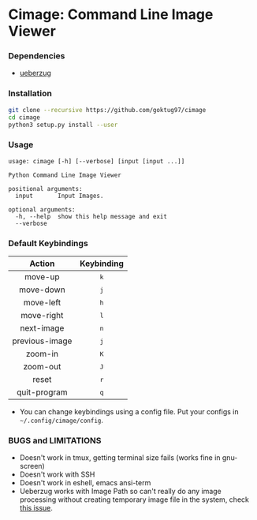 Cimage: Command Line Image Viewer
===================================

### Dependencies
- [ueberzug](https://github.com/seebye/ueberzug)

### Installation

``` bash
git clone --recursive https://github.com/goktug97/cimage
cd cimage
python3 setup.py install --user
```

### Usage
```
usage: cimage [-h] [--verbose] [input [input ...]]

Python Command Line Image Viewer

positional arguments:
  input       Input Images.

optional arguments:
  -h, --help  show this help message and exit
  --verbose
```

### Default Keybindings
| Action  | Keybinding  |
|:-:|:-:|
| move-up  | <kbd>k</kbd> |
| move-down  | <kbd>j</kbd> |
| move-left  | <kbd>h</kbd> |
| move-right  | <kbd>l</kbd> |
| next-image  | <kbd>n</kbd> |
| previous-image  | <kbd>j</kbd> |
| zoom-in  | <kbd>K</kbd> |
| zoom-out  | <kbd>J</kbd> |
| reset  | <kbd>r</kbd> |
| quit-program  | <kbd>q</kbd> |

- You can change keybindings using a config file.
Put your configs in `~/.config/cimage/config`.


### BUGS and LIMITATIONS
- Doesn't work in tmux, getting terminal size fails (works fine in gnu-screen)
- Doesn't work with SSH
- Doesn't work in eshell, emacs ansi-term
- Ueberzug works with Image Path so can't really do any image processing without 
creating temporary image file in the system, check [this issue](https://github.com/seebye/ueberzug/issues/19#issuecomment-517761124).

